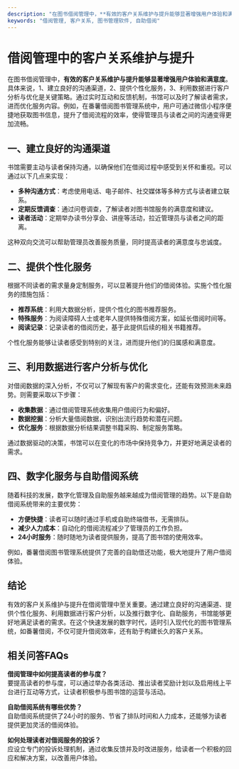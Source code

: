 ```yaml
---
description: "在图书借阅管理中，**有效的客户关系维护与提升能够显著增强用户体验和满意度**。具体来说，1、建立良好的沟通渠道，2、提供个性化服务，3、利用数据进行客户分析与优化是关键策略。通过实时互动和反馈机制，书馆可以及时了解读者需求，进而优化服务内容。例如，在番薯借阅图书管理系统中，用户可通过微信小程序便捷地获取图书信息，提升了借阅流程的效率，使得管理员与读者之间的沟通变得更加流畅。"
keywords: "借阅管理, 客户关系, 图书管理软件, 自助借阅"
---
```

# 借阅管理中的客户关系维护与提升

在图书借阅管理中，**有效的客户关系维护与提升能够显著增强用户体验和满意度**。具体来说，1、建立良好的沟通渠道，2、提供个性化服务，3、利用数据进行客户分析与优化是关键策略。通过实时互动和反馈机制，书馆可以及时了解读者需求，进而优化服务内容。例如，在番薯借阅图书管理系统中，用户可通过微信小程序便捷地获取图书信息，提升了借阅流程的效率，使得管理员与读者之间的沟通变得更加流畅。

## 一、建立良好的沟通渠道

书馆需要主动与读者保持沟通，以确保他们在借阅过程中感受到关怀和重视。可以通过以下几点来实现：

- **多种沟通方式**：考虑使用电话、电子邮件、社交媒体等多种方式与读者建立联系。
- **定期反馈调查**：通过问卷调查，了解读者对图书馆服务的满意度和建议。
- **读者活动**：定期举办读书分享会、讲座等活动，拉近管理员与读者之间的距离。

这种双向交流可以帮助管理员改善服务质量，同时提高读者的满意度与忠诚度。

## 二、提供个性化服务

根据不同读者的需求量身定制服务，可以显著提升他们的借阅体验。实施个性化服务的措施包括：

- **推荐系统**：利用大数据分析，提供个性化的图书推荐服务。
- **特殊服务**：为阅读障碍人士或老年人提供特殊借阅方案，如延长借阅时间等。
- **阅读记录**：记录读者的借阅历史，基于此提供后续的相关书籍推荐。

个性化服务能够让读者感受到特别的关注，进而提升他们的归属感和满意度。

## 三、利用数据进行客户分析与优化

对借阅数据的深入分析，不仅可以了解现有客户的需求变化，还能有效预测未来趋势。则需要采取以下步骤：

- **收集数据**：通过借阅管理系统收集用户借阅行为和偏好。
- **数据挖掘**：分析大量借阅数据，识别出流行趋势和潜在问题。
- **优化服务**：根据数据分析结果调整书籍采购、制定服务策略。

通过数据驱动的决策，书馆可以在变化的市场中保持竞争力，并更好地满足读者的需求。

## 四、数字化服务与自助借阅系统

随着科技的发展，数字化管理及自助服务越来越成为借阅管理的趋势。以下是自助借阅系统带来的主要优势：

- **方便快捷**：读者可以随时通过手机或自助终端借书，无需排队。
- **减少人力成本**：自动化的借阅流程减少了管理员的工作负担。
- **24小时服务**：随时随地为读者提供服务，提高了图书馆的使用效率。

例如，番薯借阅图书管理系统提供了完善的自助借还功能，极大地提升了用户借阅体验。

## 结论

有效的客户关系维护与提升在借阅管理中至关重要。通过建立良好的沟通渠道、提供个性化服务、利用数据进行客户分析，以及推行数字化、自助服务，书馆能够更好地满足读者的需求。在这个快速发展的数字时代，适时引入现代化的图书管理系统，如番薯借阅，不仅可提升借阅效率，还有助于构建长久的客户关系。

## 相关问答FAQs

**借阅管理中如何提高读者的参与度？**  
要提高读者的参与度，可以通过举办各类活动、推出读者奖励计划以及启用线上平台进行互动等方式，让读者积极参与图书馆的运营与活动。

**自助借阅系统有哪些优势？**  
自助借阅系统提供了24小时的服务、节省了排队时间和人力成本，还能够为读者提供更加灵活的借阅体验。

**如何处理读者对借阅服务的投诉？**  
应设立专门的投诉处理机制，通过收集反馈并及时改进服务，给读者一个积极的回应和解决方案，以改善用户体验。
